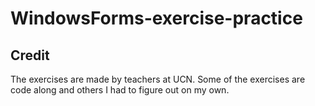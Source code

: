 # WindowsForms-exercise-practice

## Credit
The exercises are made by teachers at UCN. Some of the exercises are code along and others I had to figure out on my own.
